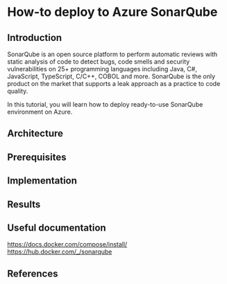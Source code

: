 # How-to deploy to Azure SonarQube

## Introduction
SonarQube is an open source platform to perform automatic reviews with static analysis of code to detect bugs, code smells and security vulnerabilities on 25+ programming languages including Java, C#, JavaScript, TypeScript, C/C++, COBOL and more. SonarQube is the only product on the market that supports a leak approach as a practice to code quality.

In this tutorial, you will learn how to deploy ready-to-use SonarQube environment on Azure.

## Architecture


## Prerequisites


## Implementation


## Results


## Useful documentation

https://docs.docker.com/compose/install/
https://hub.docker.com/_/sonarqube

## References
